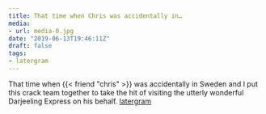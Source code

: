 ```yaml
---
title: That time when Chris was accidentally in…
media:
- url: media-0.jpg
date: "2019-06-13T19:46:11Z"
draft: false
tags:
- latergram
---
```

That time when {{< friend "chris" >}} was accidentally in Sweden and I put this crack team together to take the hit of visiting the utterly wonderful Darjeeling Express on his behalf. [latergram](/tags/latergram)
